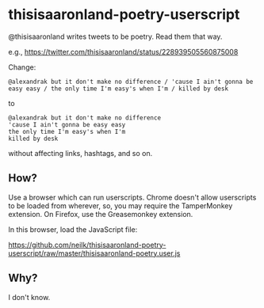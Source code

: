 thisisaaronland-poetry-userscript
=================================

@thisisaaronland writes tweets to be poetry. Read them that way.

e.g., https://twitter.com/thisisaaronland/status/228939505560875008

Change:

    @alexandrak but it don't make no difference / 'cause I ain't gonna be easy easy / the only time I'm easy's when I'm / killed by desk

to

    @alexandrak but it don't make no difference
    'cause I ain't gonna be easy easy
    the only time I'm easy's when I'm
    killed by desk

without affecting links, hashtags, and so on.

## How?

Use a browser which can run userscripts. Chrome doesn't allow userscripts to be loaded from wherever, so, you may require the TamperMonkey extension. On Firefox, use the Greasemonkey extension.

In this browser, load the JavaScript file:

https://github.com/neilk/thisisaaronland-poetry-userscript/raw/master/thisisaaronland-poetry.user.js


## Why?

I don't know.
